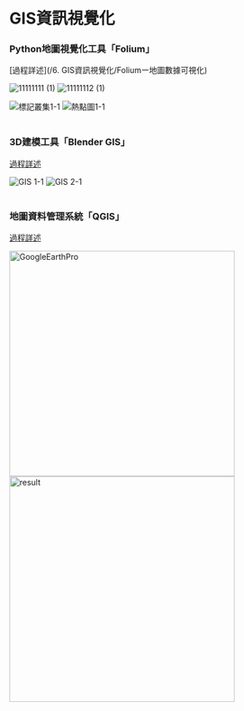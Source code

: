 # GIS資訊視覺化

### **Python地圖視覺化工具「Folium」**

[過程詳述](/6. GIS資訊視覺化/Foliumー地圖數據可視化)

![11111111 (1)](https://user-images.githubusercontent.com/66252302/125839571-623c76d6-a2f1-4b2a-bbb3-df70065e7879.jpg)
![11111112 (1)](https://user-images.githubusercontent.com/66252302/125839745-760858e9-cb02-45f7-bc4d-cc39052b55d5.jpg)

![標記叢集1-1](https://user-images.githubusercontent.com/66252302/99941978-e0d96a80-2da9-11eb-8a97-270de16606a6.gif)
![熱點圖1-1](https://user-images.githubusercontent.com/66252302/99941998-e9ca3c00-2da9-11eb-8740-180317227373.gif)
<br><br/>

### **3D建模工具「Blender GIS」**

[過程詳述](/Blender%20GISー數值地形模型(DEM))

![GIS 1-1](https://user-images.githubusercontent.com/66252302/99941564-319c9380-2da9-11eb-9078-efb30fa00f38.gif)
![GIS 2-1](https://user-images.githubusercontent.com/66252302/99941594-411bdc80-2da9-11eb-83b4-712b55891746.gif)
<br><br/>

### **地圖資料管理系統「QGIS」**

[過程詳述](/QGISー數值地形模型(DEM)製作等高線)

<img width="400" alt="GoogleEarthPro" src="https://user-images.githubusercontent.com/66252302/99943284-05364680-2dac-11eb-9538-be142bf413aa.png"><img width="400" alt="result" src="https://user-images.githubusercontent.com/66252302/99943077-ad97db00-2dab-11eb-9494-9e46fa09a9ba.png">

